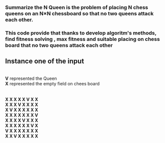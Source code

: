 
### Summarize the N Queen is the problem of placing N chess queens on an N×N chessboard so that no two queens attack each other.
### This code provide that thanks to develop algoritm's methods, find fitness solving , max fitness and suitable placing on chess board that no two queens attack each other

## Instance one of the input 
<br>
<b>V</b> represented the Queen <br>
<b>X</b> represented the empty field on chees board

<b>
 <br>
 <br>
<br>
 X   X   X   X   X   V   X   X <br>
 X   X   X   V   X   X   X   X <br>
 X   V   X   X   X   X   X   X <br>
 X   X   X   X   X   X   X   V <br>
 X   X   X   X   V   X   X   X <br>
 X   X   X   X   X   X   V   X <br>
 V   X   X   X   X   X   X   X <br>
 X   X   V   X   X   X   X   X <br>
  </b>
